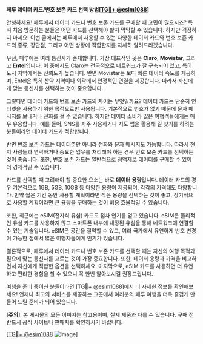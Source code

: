 **페루 데이터 카드/번호 보존 카드 선택 방법[[TG💪+ @esim1088](https://t.me/s/esim1088)]**

안녕하세요! 페루에서 데이터 카드나 번호 보존 카드를 구매할 때 고민이 많으시죠? 특히 처음 방문하는 분들은 어떤 카드를 선택해야 할지 막막할 수 있습니다. 하지만 걱정하지 마세요! 이번 글에서는 페루에서 사용할 수 있는 다양한 데이터 카드와 번호 보존 카드의 종류, 장단점, 그리고 어떤 상황에 적합한지를 자세히 알려드리겠습니다.

우선, 페루에는 여러 통신사가 존재합니다. 가장 대표적인 곳은 **Claro**, **Movistar**, 그리고 **Entel**입니다. 이 중에서도 Claro는 전국적으로 네트워크가 잘 구축되어 있고, 특히 도시 지역에서는 신뢰도가 높습니다. 반면 Movistar는 보다 빠른 데이터 속도를 제공하며, Entel은 특히 산악 지역이나 외곽에서 안정적인 연결을 제공합니다. 따라서 자신에게 맞는 통신사를 선택하는 것이 중요합니다.

그렇다면 데이터 카드와 번호 보존 카드의 차이는 무엇일까요? 데이터 카드는 단순히 인터넷을 사용하기 위한 목적으로만 사용됩니다. 기본적으로 번호가 없기 때문에 문자 메시지를 보내거나 전화를 걸 수 없습니다. 하지만 데이터 소비가 많은 여행객들에게는 매우 유용합니다. 예를 들어, SNS를 자주 사용하거나 지도 앱을 활용해 길 찾기를 하려는 분들이라면 데이터 카드가 적합합니다.

반면 번호 보존 카드는 데이터뿐만 아니라 전화와 문자 메시지도 가능합니다. 따라서 현지 사람들과 연락하거나 중요한 업무를 처리해야 하는 경우 번호 보존 카드를 선택하는 것이 좋습니다. 또한, 번호 보존 카드는 일반적으로 정액제로 데이터를 구매할 수 있어 더 경제적일 수 있습니다.

카드를 선택할 때 고려해야 할 중요한 요소는 바로 **데이터 용량**입니다. 데이터 카드의 경우 기본적으로 1GB, 5GB, 10GB 등 다양한 용량이 제공되며, 각각의 가격대도 다양합니다. 만약 짧은 기간 동안 사용할 계획이라면 작은 용량을 선택하는 것이 좋고, 장기적으로 사용할 계획이라면 큰 용량을 구매하는 것이 비용 효율적일 수 있습니다.

또한, 최근에는 eSIM(전자식 유심) 카드도 점차 인기를 얻고 있습니다. eSIM은 물리적인 유심 카드를 사용하지 않고 스마트폰 내부에 내장된 유심을 통해 네트워크에 연결할 수 있는 기술입니다. eSIM은 공간을 절약할 수 있고, 여러 국가에서 유연하게 번호 변경이 가능한 점에서 많은 여행자들에게 인기가 있습니다.

결론적으로, 페루에서 데이터 카드나 번호 보존 카드를 선택할 때는 자신의 여행 목적과 필요에 맞는 통신사를 고르는 것이 가장 중요합니다. 또한, 데이터 용량과 가격을 비교하면서 자신에게 적합한 옵션을 선택하세요. 마지막으로, eSIM 카드를 사용하면 더 유연하고 편리한 경험을 할 수 있으니 꼭 한번 알아보시길 권장드립니다.

여행을 준비 중이신 분들이라면 [[TG💪+ @esim1088](https://t.me/s/esim1088)]에서 더 자세한 정보를 확인해보세요! 언제나 최고의 서비스를 제공하는 그곳에서 여러분의 페루 여행을 더욱 즐겁게 만들어 드릴 준비가 되어 있습니다. 

**[주의]**: 본 게시물의 모든 이미지는 참고용이며, 실제 제품과 다를 수 있습니다. 구매 전 반드시 공식 사이트나 판매처를 확인하시기 바랍니다.

[[TG💪+ @esim1088](https://t.me/s/esim1088) ![Image](https://i.postimg.cc/Y0z9fWf4/image.png)]